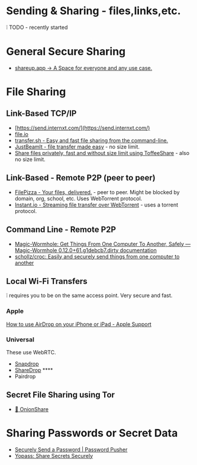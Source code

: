 # Sending & Sharing - files,links,etc.

<aside>
❕ TODO - recently started

</aside>

# General Secure Sharing

- [shareup.app → A Space for everyone and any use case.](https://shareup.app/)

# File Sharing

## Link-Based TCP/IP

- [https://send.internxt.com/](https://send.internxt.com/)
- [file.io](https://www.file.io/)
- [transfer.sh - Easy and fast file sharing from the command-line.](https://transfer.sh/)
- [JustBeamIt - file transfer made easy](https://justbeamit.com/) - no size limit.
- [Share files privately, fast and without size limit using ToffeeShare](https://toffeeshare.com/) - also no size limit.

## Link-Based - Remote P2P (peer to peer)

- [FilePizza - Your files, delivered.](https://file.pizza/) - peer to peer.  Might be blocked by domain, org, school, etc. Uses WebTorrent protocol.
- [Instant.io - Streaming file transfer over WebTorrent](https://instant.io/) - uses a torrent protocol.

## Command Line - Remote P2P

- [Magic-Wormhole: Get Things From One Computer To Another, Safely — Magic-Wormhole 0.12.0+61.g1debcb7.dirty documentation](https://magic-wormhole.readthedocs.io/en/latest/)
- [schollz/croc: Easily and securely send things from one computer to another](https://github.com/schollz/croc)

## Local Wi-Fi Transfers

<aside>
❕ requires you to be on the same access point. Very secure and fast.

</aside>

### Apple

[How to use AirDrop on your iPhone or iPad - Apple Support](https://support.apple.com/en-us/HT204144) 

### Universal

These use WebRTC.

- [Snapdrop](https://snapdrop.net/)
- [ShareDrop](https://www.sharedrop.io/) ****
- Pairdrop

## Secret File Sharing using Tor

- [🧅 OnionShare](https://onionshare.org/)

# Sharing Passwords or Secret Data

- [Securely Send a Password | Password Pusher](https://pwpush.com/)
- [Yopass: Share Secrets Securely](https://yopass.se/)